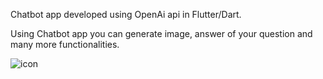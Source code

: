Chatbot app developed using OpenAi api in Flutter/Dart.

Using Chatbot app you can generate image, answer of your question and many more functionalities.

![icon](https://github.com/user-attachments/assets/9567fd18-f134-40f3-9b16-be93b9b4202f)
